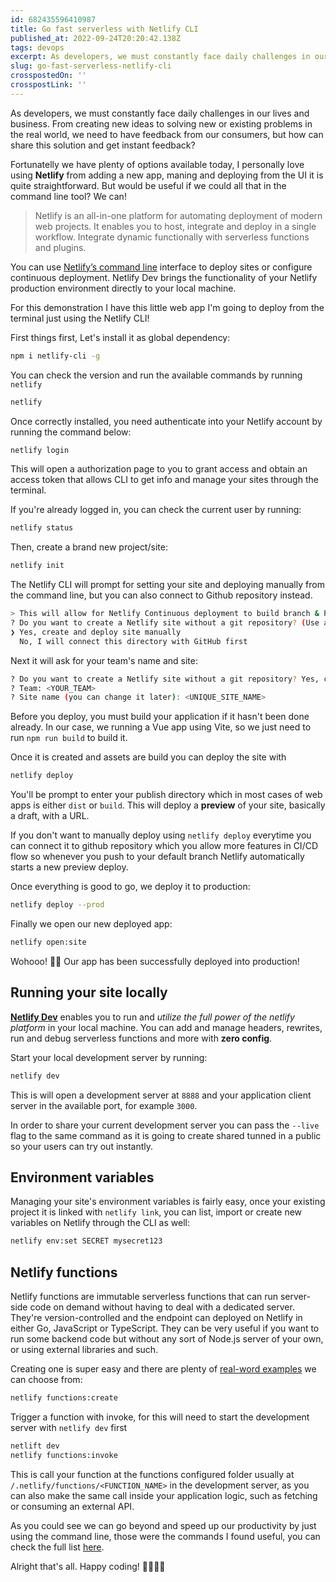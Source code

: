 ```yaml
---
id: 682435596410987
title: Go fast serverless with Netlify CLI
published_at: 2022-09-24T20:20:42.138Z
tags: devops
excerpt: As developers, we must constantly face daily challenges in our lives and business. From creating new ideas to...
slug: go-fast-serverless-netlify-cli
crosspostedOn: ''
crosspostLink: ''
---
```


As developers, we must constantly face daily challenges in our lives and business. From creating new ideas to solving new or existing problems in the real world, we need to have feedback from our consumers, but how can share this solution and get instant feedback?

Fortunatelly we have plenty of options available today, I personally love using **Netlify** from adding a new app, maning and deploying from the UI it is quite straightforward.
But would be useful if we could all that in the command line tool? We can!

> Netlify is an all-in-one platform for automating deployment of modern web projects. It enables you to host, integrate and deploy in a single workflow. Integrate dynamic functionally with serverless functions and plugins.

You can use [Netlify’s command line](https://www.npmjs.com/package/netlify-cli) interface to deploy sites or configure continuous deployment. Netlify Dev brings the functionality of your Netlify production environment directly to your local machine.

For this demonstration I have this little web app I'm going to deploy from the terminal just using the Netlify CLI!

<img-lazy src="https://firebasestorage.googleapis.com/v0/b/portfolio-d3c7c.appspot.com/o/demo_app.png?alt=media&token=bd233c50-3a87-4dfc-851c-5be5c965a2e7" alt="fitness demo man doing shoulder stretch" height="950" />

First things first, Let's install it as global dependency:

```sh
npm i netlify-cli -g
```

You can check the version and run the available commands by running `netlify`

```sh
netlify
```

Once correctly installed, you need authenticate into your Netlify account by running the command below:

```sh
netlify login
```

This will open a authorization page to you to grant access and obtain an access token that allows CLI to get info and manage your sites through the terminal.

<img-lazy src="https://firebasestorage.googleapis.com/v0/b/portfolio-d3c7c.appspot.com/o/cli-authorize-ui.png?alt=media&token=d3bc6a32-8f89-4ba4-9214-18f1c7c00961" alt="authorize netlify" width="800" height="290" />

If you're already logged in, you can check the current user by running:

```sh
netlify status
```

Then, create a brand new project/site:

```sh
netlify init
```

The Netlify CLI will prompt for setting your site and deploying manually from the command line,
but you can also connect to Github repository instead.

```sh
> This will allow for Netlify Continuous deployment to build branch & PR previews
? Do you want to create a Netlify site without a git repository? (Use arrow keys)
❯ Yes, create and deploy site manually
  No, I will connect this directory with GitHub first
```

Next it will ask for your team's name and site:

```sh
? Do you want to create a Netlify site without a git repository? Yes, create and deploy site manually
? Team: <YOUR_TEAM>
? Site name (you can change it later): <UNIQUE_SITE_NAME>
```

Before you deploy, you must build your application if it hasn't been done already.
In our case, we running a Vue app using Vite, so we just need to run `npm run build` to build it.

Once it is created and assets are build you can deploy the site with

```sh
netlify deploy
```

You'll be prompt to enter your publish directory which in most cases of web apps is either `dist` or `build`.
This will deploy a **preview** of your site, basically a draft, with a URL.

If you don't want to manually deploy using `netlify deploy` everytime you can connect it to github repository which you allow more features in CI/CD flow so whenever you push to your default branch Netlify automatically starts a new preview deploy.

Once everything is good to go, we deploy it to production:

```sh
netlify deploy --prod
```

Finally we open our new deployed app:

```sh
netlify open:site
```

<img-lazy src="https://firebasestorage.googleapis.com/v0/b/portfolio-d3c7c.appspot.com/o/fitness-deployed.png?alt=media&token=c905b519-3a28-45da-83dd-19028f3122e2" alt="fitness deployed" width="800" height="727" style="--radius-default: 20px" />

Wohooo! 🎉🥳 Our app has been successfully deployed into production!

## Running your site locally

[**Netlify Dev**](https://www.netlify.com/products/cli/) enables you to run and _utilize the full power of the netlify platform_ in your local machine.
You can add and manage headers, rewrites, run and debug serverless functions and more with **zero config**.

Start your local development server by running:

```bash
netlify dev
```

This is will open a development server at `8888` and your application client server in the available port, for example `3000`.

In order to share your current development server you can pass the `--live` flag to the same command as it is going to create
shared tunned in a public so your users can try out instantly.

## Environment variables

Managing your site's environment variables is fairly easy, once your existing project it is linked with `netlify link`, you can list, import or create new variables on Netlify
through the CLI as well:

```sh
netlify env:set SECRET mysecret123
```

## Netlify functions

Netlify functions are immutable serverless functions that can run server-side code on demand without having to deal with a dedicated server. They're version-controlled and the endpoint can deployed on Netlify in either Go, JavaScript or TypeScript.
They can be very useful if you want to run some backend code but without any sort of Node.js server of your own, or using external libraries and such.

Creating one is super easy and there are plenty of [real-word examples](https://github.com/netlify/edge-functions-examples) we can choose from:

```bash
netlify functions:create
```

Trigger a function with invoke, for this will need to start the development server with `netlify dev` first

```bash
netlift dev
netlify functions:invoke
```

This is call your function at the functions configured folder
usually at `/.netlify/functions/<FUNCTION_NAME>` in the development server, as you can also make the same call
inside your application logic, such as fetching or consuming an external API.

As you could see we can go beyond and speed up our productivity by just using the command line, those were the commands I found useful, you can check the full list [here](https://cli.netlify.com/commands/).

Alright that's all. Happy coding! 👨‍💻👩‍💻
